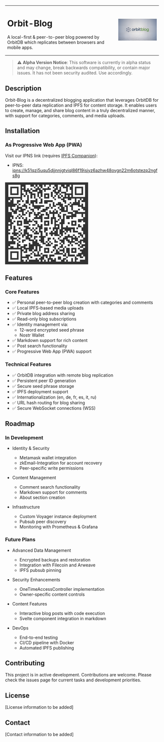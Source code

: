 <table border="0" cellspacing="0" cellpadding="0">
  <tr>
      <td>
      <h1>Orbit-Blog</h1>
      <p>A local-first & peer-to-peer blog powered by OrbitDB which replicates between browsers and mobile apps.</p>
      </td>
    <td><img src="./public/orbitbloglogo-700.png" width="300" alt="Orbit Blog Logo"></td>
  </tr>
</table>

> ⚠️ **Alpha Version Notice**: This software is currently in alpha status and may change, break backwards compatibility, or contain major issues. It has not been security audited. Use accordingly.

## Description

Orbit-Blog is a decentralized blogging application that leverages OrbitDB for peer-to-peer data replication and IPFS for content storage. It enables users to create, manage, and share blog content in a truly decentralized manner, with support for categories, comments, and media uploads.

## Installation

### As Progressive Web App (PWA)

Visit our IPNS link (requires [IPFS Companion](https://docs.ipfs.tech/install/ipfs-companion/)):
- IPNS: [ipns://k51qzi5uqu5djjnnjgtviql86f19isjyz6azhw48ovgn22m6otstezp2ngfs8g](https://k51qzi5uqu5djjnnjgtviql86f19isjyz6azhw48ovgn22m6otstezp2ngfs8g.ipns.dweb.link/)

[![QR Code to PWA](/public/ipns.dweb.link.png)](https://k51qzi5uqu5djjnnjgtviql86f19isjyz6azhw48ovgn22m6otstezp2ngfs8g.ipns.dweb.link/)

## Features

### Core Features
- ✅ Personal peer-to-peer blog creation with categories and comments
- ✅ Local IPFS-based media uploads
- ✅ Private blog address sharing
- ✅ Read-only blog subscriptions
- ✅ Identity management via:
  - 12-word encrypted seed phrase
  - Nostr Wallet
- ✅ Markdown support for rich content
- ✅ Post search functionality
- ✅ Progressive Web App (PWA) support

### Technical Features
- ✅ OrbitDB integration with remote blog replication
- ✅ Persistent peer ID generation
- ✅ Secure seed phrase storage
- ✅ IPFS deployment support
- ✅ Internationalization (en, de, fr, es, it, ru)
- ✅ URL hash routing for blog sharing
- ✅ Secure WebSocket connections (WSS)

## Roadmap

### In Development
- Identity & Security
  - Metamask wallet integration
  - zkEmail-Integration for account recovery
  - Peer-specific write permissions
  
- Content Management
  - Comment search functionality
  - Markdown support for comments
  - About section creation
  
- Infrastructure
  - Custom Voyager instance deployment
  - Pubsub peer discovery
  - Monitoring with Prometheus & Grafana

### Future Plans
- Advanced Data Management
  - Encrypted backups and restoration
  - Integration with Filecoin and Arweave
  - IPFS pubsub pinning

- Security Enhancements
  - OneTimeAccessController implementation
  - Owner-specific content controls

- Content Features
  - Interactive blog posts with code execution
  - Svelte component integration in markdown

- DevOps
  - End-to-end testing
  - CI/CD pipeline with Docker
  - Automated IPFS publishing

## Contributing

This project is in active development. Contributions are welcome. Please check the issues page for current tasks and development priorities.

## License

[License information to be added]

## Contact

[Contact information to be added]